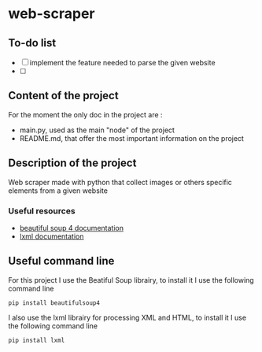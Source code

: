 # web-scraper
## To-do list
- [ ] implement the feature needed to parse the given website
- [ ] 
## Content of the project
For the moment the only doc in the project are : 
- main.py, used as the main "node" of the project
- README.md, that offer the most important information on the project

## Description of the project
Web scraper made with python that collect images or others specific elements from a given website
### Useful resources
- [beautiful soup 4 documentation](https://beautiful-soup-4.readthedocs.io/en/latest/)
- [lxml documentation](https://lxml.de/)

## Useful command line
For this project I use the Beatiful Soup librairy, to install it I use the following command line 
```
pip install beautifulsoup4
```
I also use the lxml librairy for processing XML and HTML, to install it I use the following command line 
```
pip install lxml
```

